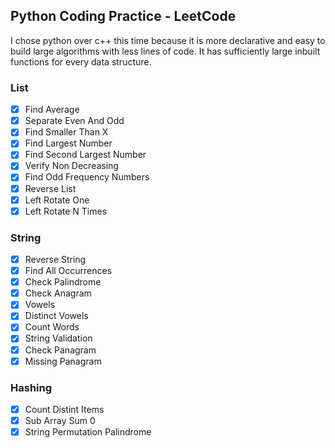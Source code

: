## Python Coding Practice - LeetCode

I chose python over c++ this time because it is more declarative and easy to build large algorithms with less lines of code. It has sufficiently large inbuilt functions for every data structure.

### List

- [x] Find Average
- [x] Separate Even And Odd
- [x] Find Smaller Than X
- [x] Find Largest Number
- [x] Find Second Largest Number
- [x] Verify Non Decreasing
- [x] Find Odd Frequency Numbers
- [x] Reverse List
- [x] Left Rotate One
- [x] Left Rotate N Times

### String

- [x] Reverse String
- [x] Find All Occurrences
- [x] Check Palindrome
- [x] Check Anagram
- [x] Vowels
- [x] Distinct Vowels
- [x] Count Words
- [x] String Validation
- [x] Check Panagram
- [x] Missing Panagram

### Hashing

- [x] Count Distint Items
- [x] Sub Array Sum 0
- [x] String Permutation Palindrome
